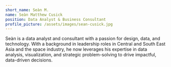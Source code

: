```yaml
---
short_name: Seàn M.
name: Seàn Matthew Cusick
position: Data Analyst & Business Consultant
profile_picture: /assets/images/sean-cusick.jpg
---
```

Seàn is a data analyst and consultant with a passion for design, data, and technology. With a background in leadership roles in Central and South East Asia and the space industry, he now leverages his expertise in data analysis, visualization, and strategic problem-solving to drive impactful, data-driven decisions.